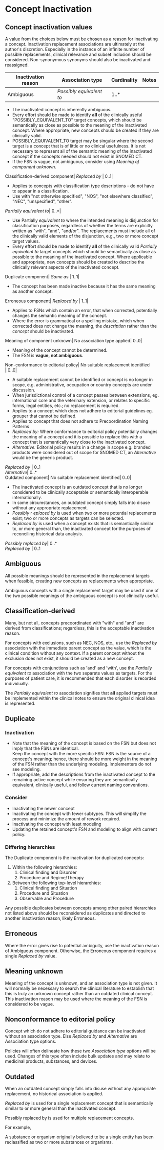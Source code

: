 # Concept Inactivation

## Concept inactivation values

A value from the choices below must be chosen as a reason for inactivating a concept. Inactivation replacement associations are ultimately at the author's discretion. Especially in the instance of an infinite number of possible replacements, clinical relevance and subset inclusion should be considered. Non-synonymous synonyms should also be inactivated and reassigned.

Inactivation reason| Association type| Cardinality| Notes  
---|---|---|---  
Ambiguous|  _Possibly equivalent to_|  1..*| 

  * The inactivated concept is inherently ambiguous.
  * Every effort should be made to identify **all** of the clinically useful "POSSIBLY_EQUIVALENT_TO" target concepts, which should be semantically as close as possible to the meaning of the inactivated concept. Where appropriate, new concepts should be created if they are clinically valid. 
  * POSSIBLY_EQUIVALENT_TO target may be singular where the second target is a concept that is of little or no clinical usefulness. It is not necessary to represent all of the semantic meaning of the inactivated concept if the concepts needed should not exist in SNOMED CT.
  * If the FSN is vague, not ambiguous, consider using  _Meaning of component unknown._

  
Classification-derived component|  _Replaced by_ | 0..1| 

  * Applies to concepts with classification type descriptions - do not have to appear in a classification.
  * Use with "not otherwise specified", "NOS", "not elsewhere classified", "NEC", "unspecified", "other".

  
_Partially equivalent to_|  0..*| 

  * Use Partially _equivalent to_ where the intended meaning is disjunction for classification purposes, regardless of whether the terms are explicitly written as "with", "and", "and/or". The replacements must include all of the clinically valid elements of the disjunction, e.g., two or more concept target values. 
  * Every effort should be made to identify **all** of the clinically valid  _Partially_ _equivalent to_ target concepts which should be semantically as close as possible to the meaning of the inactivated concept. Where applicable and appropriate, new concepts should be created to describe the clinically relevant aspects of the inactivated concept.

  
Duplicate component|  _Same as_ | 1..1| 

  * The concept has been made inactive because it has the same meaning as another concept.

  
Erroneous component|  _Replaced by_ | 1..1| 

  * Applies to FSNs which contain an error, that when corrected, potentially changes the semantic meaning of the concept.
  * Where the error is grammatical or a spelling mistake, which when corrected does not change the meaning, the _description_ rather than the _concept_ should be inactivated.

  
Meaning of component unknown| No association type applied| 0..0| 

  * Meaning of the concept cannot be determined.
  * The FSN is **vague, not ambiguous**.

  
Non-conformance to editorial policy| No suitable replacement identified  
| 0..0| 

  * A suitable replacement cannot be identified or concept is no longer in scope, e.g. administrative, occupation or country concepts are under discussion. 
  * When jurisdictional control of a concept passes between extensions, eg. international core and the veterinary extension, or relates to specific forms, legal entities, etc.; no replacement is required.
  * Applies to a concept which does not adhere to editorial guidelines eg. grouper that cannot be defined. 
  * Applies to concept that does not adhere to Precoordination Naming Patterns
  *  _Replaced by:_ Where conformance to editorial policy potentially changes the meaning of a concept and it is possible to replace this with a concept that is semantically very close to the inactivated concept.
  * _Alternative:_ Editorial policy results in a change in scope e.g. branded products were considered out of scope for SNOMED CT, an _Alternative_ would be the generic product.

  
_Replaced by_ | 0..1  
 _Alternative_|  0..*  
Outdated component| No suitable replacement identified| 0..0| 

  * The inactivated concept is an outdated concept that is no longer considered to be clinically acceptable or semantically interoperable internationally.
  * In some circumstances, an outdated concept simply falls into disuse without any appropriate replacement.
  * _Possibly_ r _eplaced by_ is used when two or more potential replacements exist; two or more concepts as targets can be selected. 
  *  _Replaced by_ is used when a concept exists that is semantically similar to, or more general than, the inactivated concept for the purposes of reconciling historical data analysis.

  
_Possibly replaced by_|  0..*  
_Replaced by_ | 0..1  
  
## Ambiguous

All possible meanings should be represented in the replacement targets when feasible, creating new concepts as replacements when appropriate. 

Ambiguous concepts with a single replacement target may be used if one of the two possible meanings of the ambiguous concept is not clinically useful.

## Classification-derived

Many, but not all, concepts precoordinated with "with" and "and" are derived from classifications; regardless, this is the acceptable inactivation reason. 

For concepts with exclusions, such as NEC, NOS, etc., use the _Replaced by_ association with the immediate parent concept as the value, which is the clinical condition without any context. If a parent concept without the exclusion does not exist, it should be created as a new concept. 

For concepts with conjunctions such as 'and' and 'with', use the  _Partially equivalent to_ association with the two separate values as targets. For the purposes of patient care, it is recommended that each disorder is recorded individually. 

The  _Partially equivalent to_ association signifies that **all** applied targets must be implemented within the clinical notes to ensure the original clinical idea is represented. 

## Duplicate

### Inactivation

  * Note that the meaning of the concept is based on the FSN but does not imply that the FSNs are identical.  
Keep the concept with the more specific FSN. FSN is the source of a concept's meaning; hence, there should be more weight in the meaning of the FSN rather than the underlying modeling. Implementers do not see modeling. 
  * If appropriate, add the descriptions from the inactivated concept to the remaining active concept while ensuring they are semantically equivalent, clinically useful, and follow current naming conventions. 

### Consider

  * Inactivating the newer concept
  * Inactivating the concept with fewer subtypes. This will simplify the process and minimize the amount of rework required.
  * Inactivating the concept with least modeling
  * Updating the retained concept's FSN and modeling to align with current policy.

### Differing hierarchies

The Duplicate component is the inactivation for duplicated concepts:

  1. Within the following hierarchies:
     1. Clinical finding and Disorder
     2. Procedure and Regime/Therapy
  2. Between the following top-level hierarchies:
     1. Clinical finding and Situation
     2. Procedure and Situation
     3. Observable and Procedure

Any possible duplicates between concepts among other paired hierarchies not listed above should be reconsidered as duplicates and directed to another inactivation reason, likely Erroneous. 

## Erroneous

Where the error gives rise to potential ambiguity, use the inactivation reason of Ambiguous component. Otherwise, the Erroneous component requires a single _Replaced by_ value. 

## Meaning unknown

Meaning of the concept is unknown, and an association type is not given. It will normally be necessary to search the clinical literature to establish that this is truly an unknown concept rather than an outdated clinical concept.  
This inactivation reason may be used where the meaning of the FSN is considered to be vague.

## Nonconformance to editorial policy

Concept which do not adhere to editorial guidance can be inactivated without an association type. Else  _Replaced by_ and  _Alternative_ are Association type options. 

Policies will often delineate how these two _Association type_ options will be used. Changes of this type often include bulk updates and may relate to medicinal products, substances, and devices.

## Outdated

When an outdated concept simply falls into disuse without any appropriate replacement, no historical association is applied.

_Replaced by_ is used for a single replacement concept that is semantically similar to or more general than the inactivated concept.

Possibly replaced by is used for multiple replacement concepts.

For example,

A substance or organism originally believed to be a single entity has been reclassified as two or more substances or organisms.

  

  

  

